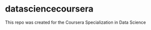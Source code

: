 datasciencecoursera
===================


This repo was created for the Coursera Specialization in Data Science

